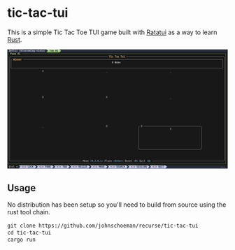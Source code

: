 # tic-tac-tui

This is a simple Tic Tac Toe TUI game built with [Ratatui] as a way to learn
[Rust].

[Ratatui]: https://ratatui.rs
[Rust]: https://rust-lang.org

![game screenshot](./screenshot.png "Tic Tac Tui" )

## Usage

No distribution has been setup so you'll need to build from source using the
rust tool chain.

```
git clone https://github.com/johnschoeman/recurse/tic-tac-tui
cd tic-tac-tui
cargo run
```
